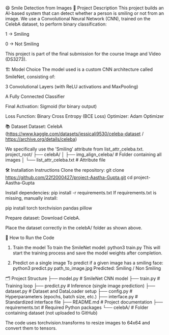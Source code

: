 😄 Smile Detection from Images
📜 Project Description
This project builds an AI-based system that can detect whether a person is smiling or not from an image.
We use a Convolutional Neural Network (CNN), trained on the CelebA dataset, to perform binary classification:

1 → Smiling

0 → Not Smiling

This project is part of the final submission for the course Image and Video (DS3273).


🏗️ Model Choice
The model used is a custom CNN architecture called SmileNet, consisting of:

3 Convolutional Layers (with ReLU activations and MaxPooling)

A Fully Connected Classifier

Final Activation: Sigmoid (for binary output)

Loss Function: Binary Cross Entropy (BCE Loss)
Optimizer: Adam Optimizer

📚 Dataset
Dataset: CelebA (https://www.kaggle.com/datasets/jessicali9530/celeba-dataset  /   https://archive.org/details/celeba)

We specifically use the 'Smiling' attribute from list_attr_celeba.txt.
project_root/
├── celebA/
│   ├── img_align_celeba/         # Folder containing all images
│   └── list_attr_celeba.txt      # Attribute file



🛠️ Installation Instructions
Clone the repository:
git clone https://github.com/22f2000427/project-Aastha-Gupta.git
cd project-Aastha-Gupta

Install dependencies:
pip install -r requirements.txt
If requirements.txt is missing, manually install:

pip install torch torchvision pandas pillow


Prepare dataset:
Download CelebA.

Place the dataset correctly in the celebA/ folder as shown above.

🚀 How to Run the Code
1. Train the model
To train the SmileNet model:
python3 train.py
This will start the training process and save the model weights after completion.

2. Predict on a single image
To predict if a given image has a smiling face:
python3 predict.py path_to_image.jpg
Predicted: Smiling / Non Smiling


🗂️ Project Structure
├── model.py            # SmileNet CNN model
├── train.py            # Training loop
├── predict.py          # Inference (single image prediction)
├── dataset.py          # Dataset and DataLoader setup
├── config.py           # Hyperparameters (epochs, batch size, etc.)
├── interface.py        # Standardized interface file
├── README.md           # Project documentation 
├── requirements.txt    # Required Python packages
└── celebA/             # Folder containing dataset (not uploaded to GitHub)



The code uses torchvision.transforms to resize images to 64x64 and convert them to tensors.






